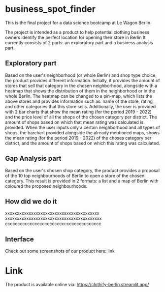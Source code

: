 # business_spot_finder

This is the final project for a data science bootcamp at Le Wagon Berlin.

The project is intended as a product to help potential clothing business owners identify the perfect location for opening their store in Berlin It currently consists of 2 parts: an exploratory part and a business analysis part.

## Exploratory part
Based on the user's neighborhood (or whole Berlin) and shop type choice, the product provides different information. Initially, it provides the amount of stores that sell that category in the chosen neighborhood, alongside with a heatmap that shows the distribution of them in the neighborhood or in the whole Berlin. The heatmap can be changed to a pin-map, which lists the above stores and provides information such as: name of the store, rating and other categories that this store sells. Additionally, the user is provided with 2 bar charts that show the mean rating (for the period 2019 - 2022) and the price level of all the shops of the chosen category per district. The amount of shops based on which  that mean rating was calculated is provided. When the user inputs only a certain neighborhood and all types of shops, the barchart provided alongside the already mentioned maps, shows the mean rating (for the period 2019 - 2022) of the choses category per district, and the amount of shops based on which this rating was calculated.

## Gap Analysis part

Based on the user's chosen shop category, the product provides a proposal of the  10 top neighbourhoods of Berlin to open a store of the chosen category. This result is provided in 2 formats: a list and a map of Berlin with coloured the proposed neighbourhoods.

## How did we do it

xxxxxxxxxxxxxxxxxxxxxxxxxxxxxxxxxxxxxxxx
xxxxxxxxxxxxxxxxxxxxxxxxxxxxxxxxxxxxxxxxx
ccccccccccccccccccccccccccccccccccccccc

## Interface

Check out some screenshots of our product here: link

# Link

The product is available online via: https://clothify-berlin.streamlit.app/
